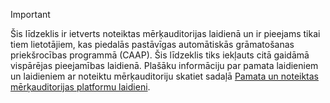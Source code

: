 > [!IMPORTANT]
> Šis līdzeklis ir ietverts noteiktas mērķauditorijas laidienā un ir pieejams tikai tiem lietotājiem, kas piedalās pastāvīgas automātiskās grāmatošanas priekšrocības programmā (CAAP). Šis līdzeklis tiks iekļauts citā gaidāmā vispārējas pieejamības laidienā. Plašāku informāciju par pamata laidieniem un laidieniem ar noteiktu mērķauditoriju skatiet sadaļā [Pamata un noteiktas mērķauditorijas platformu laidieni](../../fin-and-ops/get-started/public-preview-releases.md).
